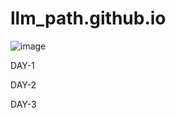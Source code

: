 # llm_path.github.io

![image](https://github.com/user-attachments/assets/9b3e3efd-8c85-4830-8f7d-97bc32820676)

DAY-1 

DAY-2 

DAY-3
